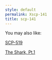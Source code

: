 ```yaml
---
style: default
permalink: Xscp-141
title: scp-141
---
```

You may also like:

[SCP-519](http://scp-wiki.net/scp-519)

[The Shark, Pt.1](http://scp-wiki.net/the-shark-pt-1)
